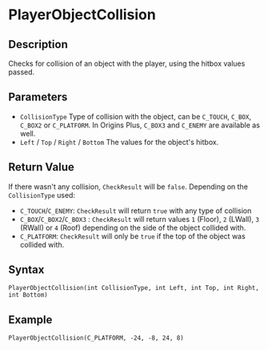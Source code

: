 # PlayerObjectCollision

## Description
Checks for collision of an object with the player, using the hitbox values passed.


## Parameters
- `CollisionType`
Type of collision with the object, can be `C_TOUCH`, `C_BOX`, `C_BOX2` or `C_PLATFORM`. In Origins Plus, `C_BOX3` and `C_ENEMY` are available as well.
- `Left` / `Top` / `Right` / `Bottom`
The values for the object's hitbox.

## Return Value
If there wasn't any collision, `CheckResult` will be `false`.
Depending on the `CollisionType` used:
- `C_TOUCH`/`C_ENEMY`: `CheckResult` will return `true` with any type of collision
- `C_BOX`/`C_BOX2`/`C_BOX3` : `CheckResult` will return values `1` (Floor), `2` (LWall), `3` (RWall) or `4` (Roof) depending on the side of the object collided with.
- `C_PLATFORM`: `CheckResult` will only be `true` if the top of the object was collided with.

## Syntax
```
PlayerObjectCollision(int CollisionType, int Left, int Top, int Right, int Bottom)
```

## Example
```
PlayerObjectCollision(C_PLATFORM, -24, -8, 24, 8)
```